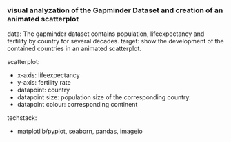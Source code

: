 ### visual analyzation of the Gapminder Dataset and creation of an animated scatterplot  

data: The gapminder dataset contains population, lifeexpectancy and fertility by country for several decades.
target: show the development of the contained countries in an animated scatterplot. 

scatterplot:
- x-axis: lifeexpectancy
- y-axis: fertility rate
- datapoint: country
- datapoint size: population size of the corresponding country.
- datapoint colour: corresponding continent

techstack:
- matplotlib/pyplot, seaborn, pandas, imageio
